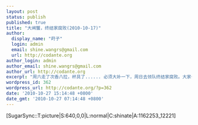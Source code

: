```yaml
---
layout: post
status: publish
published: true
title: "大闸蟹，终结家腐败(2010-10-17)"
author:
  display_name: "莳子"
  login: admin
  email: shine.wangrs@gmail.com
  url: http://codante.org
author_login: admin
author_email: shine.wangrs@gmail.com
author_url: http://codante.org
excerpt: "周六走了次香八拉，杯具了...... 必须大补一下，周日去领队终结家腐败。大家一起动手做了顿丰盛的晚餐，当然，主菜还得是阳澄湖的大闸蟹了~"
wordpress_id: 362
wordpress_url: http://codante.org/?p=362
date: '2010-10-27 15:14:48 +0800'
date_gmt: '2010-10-27 07:14:48 +0800'
---
```


[SugarSync::T:picture|S:640,0,0|L:normal|C:shinate|A:1162253_12221]
